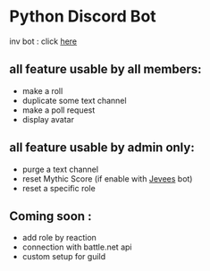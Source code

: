 Python Discord Bot
=

inv bot : click [here](<https://discordapp.com/api/oauth2/authorize?client_id=657987040742473748&permissions=8&scope=bot>)


all feature usable by all members:
-
+ make a roll
+ duplicate some text channel
+ make a poll request
+ display avatar

all feature usable by admin only:
-
+ purge a text channel 
+ reset Mythic Score (if enable with [Jevees](<https://www.jeeves.bot/>) bot)
+ reset a specific role

Coming soon :
-
+ add role by reaction 
+ connection with battle.net api
+ custom setup for guild